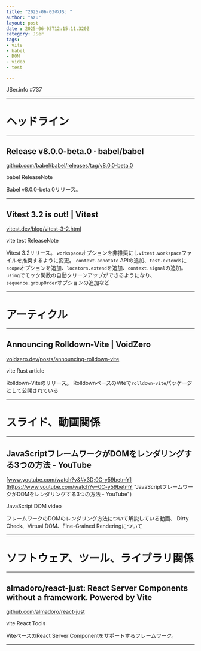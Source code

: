 ```yaml
---
title: "2025-06-03のJS: "
author: "azu"
layout: post
date : 2025-06-03T12:15:11.320Z
category: JSer
tags:
- vite
- babel
- DOM
- video
- test

---
```


JSer.info #737

----

<h1 class="site-genre">ヘッドライン</h1>

----

## Release v8.0.0-beta.0 · babel/babel
[github.com/babel/babel/releases/tag/v8.0.0-beta.0](https://github.com/babel/babel/releases/tag/v8.0.0-beta.0 "Release v8.0.0-beta.0 · babel/babel")
<p class="jser-tags jser-tag-icon"><span class="jser-tag">babel</span> <span class="jser-tag">ReleaseNote</span></p>

Babel v8.0.0-beta.0リリース。


----

## Vitest 3.2 is out! | Vitest
[vitest.dev/blog/vitest-3-2.html](https://vitest.dev/blog/vitest-3-2.html "Vitest 3.2 is out! | Vitest")
<p class="jser-tags jser-tag-icon"><span class="jser-tag">vite</span> <span class="jser-tag">test</span> <span class="jser-tag">ReleaseNote</span></p>

Vitest 3.2リリース。
`workspace`オプションを非推奨にし`vitest.workspace`ファイルを推奨するように変更。
`context.annotate` APIの追加、`test.extends`に`scope`オプションを追加、`locators.extend`を追加、`context.signal`の追加。
`using`でモック関数の自動クリーンアップができるようになり、`sequence.groupOrder`オプションの追加など


----
<h1 class="site-genre">アーティクル</h1>

----

## Announcing Rolldown-Vite | VoidZero
[voidzero.dev/posts/announcing-rolldown-vite](https://voidzero.dev/posts/announcing-rolldown-vite "Announcing Rolldown-Vite | VoidZero")
<p class="jser-tags jser-tag-icon"><span class="jser-tag">vite</span> <span class="jser-tag">Rust</span> <span class="jser-tag">article</span></p>

Rolldown-Viteのリリース。
RolldownベースのViteで`rolldown-vite`パッケージとして公開されている


----
<h1 class="site-genre">スライド、動画関係</h1>

----

## JavaScriptフレームワークがDOMをレンダリングする3つの方法 - YouTube
[www.youtube.com/watch?v&#x3D;0C-y59betmY](https://www.youtube.com/watch?v=0C-y59betmY "JavaScriptフレームワークがDOMをレンダリングする3つの方法 - YouTube")
<p class="jser-tags jser-tag-icon"><span class="jser-tag">JavaScript</span> <span class="jser-tag">DOM</span> <span class="jser-tag">video</span></p>

フレームワークのDOMのレンダリング方法について解説している動画、
  Dirty Check、Virtual DOM、Fine-Grained Renderingについて


----
<h1 class="site-genre">ソフトウェア、ツール、ライブラリ関係</h1>

----

## almadoro/react-just: React Server Components without a framework. Powered by Vite
[github.com/almadoro/react-just](https://github.com/almadoro/react-just "almadoro/react-just: React Server Components without a framework. Powered by Vite")
<p class="jser-tags jser-tag-icon"><span class="jser-tag">vite</span> <span class="jser-tag">React</span> <span class="jser-tag">Tools</span></p>

ViteベースのReact Server Componentをサポートするフレームワーク。


----
